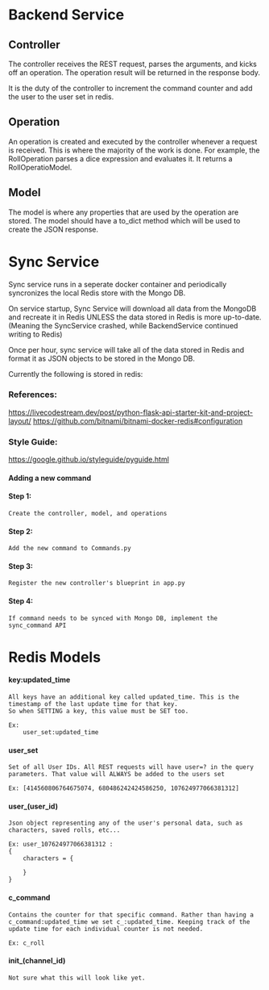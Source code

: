 # Backend Service

## Controller

The controller receives the REST request, parses the arguments, and kicks off an operation. The operation result will be returned in the response body.

It is the duty of the controller to increment the command counter and add the user to the user set in redis.

## Operation

An operation is created and executed by the controller whenever a request is received. This is where the majority of the work is done. For example, the RollOperation parses a dice expression and evaluates it. It returns a RollOperatioModel.

## Model

The model is where any properties that are used by the operation are stored. The model should have a to_dict method which will be used to create the JSON response.

# Sync Service

Sync service runs in a seperate docker container and periodically syncronizes the local Redis store with the Mongo DB.

On service startup, Sync Service will download all data from the MongoDB and recreate it in Redis UNLESS the data stored in Redis is more up-to-date. (Meaning the SyncService crashed, while BackendService continued writing to Redis)

Once per hour, sync service will take all of the data stored in Redis and format it as JSON objects to be stored in the Mongo DB.

Currently the following is stored in redis:

### References:
https://livecodestream.dev/post/python-flask-api-starter-kit-and-project-layout/
https://github.com/bitnami/bitnami-docker-redis#configuration

### Style Guide:
https://google.github.io/styleguide/pyguide.html

#### Adding a new command

#### Step 1:
    Create the controller, model, and operations

#### Step 2:
    Add the new command to Commands.py

#### Step 3:
    Register the new controller's blueprint in app.py

#### Step 4:
    If command needs to be synced with Mongo DB, implement the sync_command API

# Redis Models

#### key:updated_time
    All keys have an additional key called updated_time. This is the timestamp of the last update time for that key.
    So when SETTING a key, this value must be SET too.

    Ex:
        user_set:updated_time

#### user_set
    Set of all User IDs. All REST requests will have user=? in the query parameters. That value will ALWAYS be added to the users set

    Ex: [414560806764675074, 680486242424586250, 107624977066381312]

#### user_(user_id)
    Json object representing any of the user's personal data, such as characters, saved rolls, etc...

    Ex: user_107624977066381312 : 
    {
        characters = {
            
        }
    }
    
#### c_command
    Contains the counter for that specific command. Rather than having a c_command:updated_time we set c_:updated_time. Keeping track of the update time for each individual counter is not needed.

    Ex: c_roll

#### init_(channel_id)
    Not sure what this will look like yet.